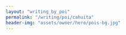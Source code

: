 ```yaml
---
layout: "writing_by_poi"
permalink: "/writing/poi/cahuita"
header-img: "assets/owner/hero/pois-bg.jpg"
---
```

